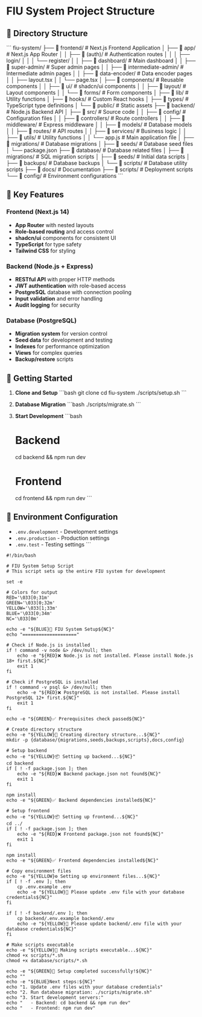 # FIU System Project Structure

## 📁 Directory Structure

\`\`\`
fiu-system/
├── 📁 frontend/                    # Next.js Frontend Application
│   ├── 📁 app/                     # Next.js App Router
│   │   ├── 📁 (auth)/             # Authentication routes
│   │   │   ├── login/
│   │   │   └── register/
│   │   ├── 📁 dashboard/          # Main dashboard
│   │   ├── 📁 super-admin/        # Super admin pages
│   │   ├── 📁 intermediate-admin/ # Intermediate admin pages
│   │   ├── 📁 data-encoder/       # Data encoder pages
│   │   ├── layout.tsx
│   │   └── page.tsx
│   ├── 📁 components/             # Reusable components
│   │   ├── 📁 ui/                 # shadcn/ui components
│   │   ├── 📁 layout/             # Layout components
│   │   └── 📁 forms/              # Form components
│   ├── 📁 lib/                    # Utility functions
│   ├── 📁 hooks/                  # Custom React hooks
│   ├── 📁 types/                  # TypeScript type definitions
│   └── 📁 public/                 # Static assets
├── 📁 backend/                    # Node.js Backend API
│   ├── 📁 src/                    # Source code
│   │   ├── 📁 config/             # Configuration files
│   │   ├── 📁 controllers/        # Route controllers
│   │   ├── 📁 middleware/         # Express middleware
│   │   ├── 📁 models/             # Database models
│   │   ├── 📁 routes/             # API routes
│   │   ├── 📁 services/           # Business logic
│   │   ├── 📁 utils/              # Utility functions
│   │   └── app.js                 # Main application file
│   ├── 📁 migrations/             # Database migrations
│   ├── 📁 seeds/                  # Database seed files
│   └── package.json
├── 📁 database/                   # Database related files
│   ├── 📁 migrations/             # SQL migration scripts
│   ├── 📁 seeds/                  # Initial data scripts
│   ├── 📁 backups/                # Database backups
│   └── 📁 scripts/                # Database utility scripts
├── 📁 docs/                       # Documentation
├── 📁 scripts/                    # Deployment scripts
└── 📁 config/                     # Environment configurations
\`\`\`

## 🎯 Key Features

### Frontend (Next.js 14)
- **App Router** with nested layouts
- **Role-based routing** and access control
- **shadcn/ui** components for consistent UI
- **TypeScript** for type safety
- **Tailwind CSS** for styling

### Backend (Node.js + Express)
- **RESTful API** with proper HTTP methods
- **JWT authentication** with role-based access
- **PostgreSQL** database with connection pooling
- **Input validation** and error handling
- **Audit logging** for security

### Database (PostgreSQL)
- **Migration system** for version control
- **Seed data** for development and testing
- **Indexes** for performance optimization
- **Views** for complex queries
- **Backup/restore** scripts

## 🚀 Getting Started

1. **Clone and Setup**
   \`\`\`bash
   git clone <repository>
   cd fiu-system
   ./scripts/setup.sh
   \`\`\`

2. **Database Migration**
   \`\`\`bash
   ./scripts/migrate.sh
   \`\`\`

3. **Start Development**
   \`\`\`bash
   # Backend
   cd backend && npm run dev
   
   # Frontend
   cd frontend && npm run dev
   \`\`\`

## 🔧 Environment Configuration

- `.env.development` - Development settings
- `.env.production` - Production settings
- `.env.test` - Testing settings
\`\`\`

```shellscript file="scripts/setup.sh"
#!/bin/bash

# FIU System Setup Script
# This script sets up the entire FIU system for development

set -e

# Colors for output
RED='\033[0;31m'
GREEN='\033[0;32m'
YELLOW='\033[1;33m'
BLUE='\033[0;34m'
NC='\033[0m'

echo -e "${BLUE}🚀 FIU System Setup${NC}"
echo "===================="

# Check if Node.js is installed
if ! command -v node &> /dev/null; then
    echo -e "${RED}❌ Node.js is not installed. Please install Node.js 18+ first.${NC}"
    exit 1
fi

# Check if PostgreSQL is installed
if ! command -v psql &> /dev/null; then
    echo -e "${RED}❌ PostgreSQL is not installed. Please install PostgreSQL 12+ first.${NC}"
    exit 1
fi

echo -e "${GREEN}✅ Prerequisites check passed${NC}"

# Create directory structure
echo -e "${YELLOW}📁 Creating directory structure...${NC}"
mkdir -p {database/{migrations,seeds,backups,scripts},docs,config}

# Setup backend
echo -e "${YELLOW}📦 Setting up backend...${NC}"
cd backend
if [ ! -f package.json ]; then
    echo -e "${RED}❌ Backend package.json not found${NC}"
    exit 1
fi

npm install
echo -e "${GREEN}✅ Backend dependencies installed${NC}"

# Setup frontend
echo -e "${YELLOW}📦 Setting up frontend...${NC}"
cd ../
if [ ! -f package.json ]; then
    echo -e "${RED}❌ Frontend package.json not found${NC}"
    exit 1
fi

npm install
echo -e "${GREEN}✅ Frontend dependencies installed${NC}"

# Copy environment files
echo -e "${YELLOW}⚙️ Setting up environment files...${NC}"
if [ ! -f .env ]; then
    cp .env.example .env
    echo -e "${YELLOW}📝 Please update .env file with your database credentials${NC}"
fi

if [ ! -f backend/.env ]; then
    cp backend/.env.example backend/.env
    echo -e "${YELLOW}📝 Please update backend/.env file with your database credentials${NC}"
fi

# Make scripts executable
echo -e "${YELLOW}🔧 Making scripts executable...${NC}"
chmod +x scripts/*.sh
chmod +x database/scripts/*.sh

echo -e "${GREEN}🎉 Setup completed successfully!${NC}"
echo ""
echo -e "${BLUE}Next steps:${NC}"
echo "1. Update .env files with your database credentials"
echo "2. Run database migration: ./scripts/migrate.sh"
echo "3. Start development servers:"
echo "   - Backend: cd backend && npm run dev"
echo "   - Frontend: npm run dev"
